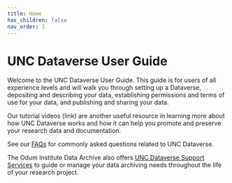```yaml
---
title: Home
has_children: false
nav_order: 1
---
```

<script src="https://unpkg.com/vanilla-back-to-top@7.2.1/dist/vanilla-back-to-top.min.js"></script>
<script>addBackToTop({
  diameter: 56,
  backgroundColor: 'rgb(75, 156, 211)',
  textColor: '#fff'
})</script>

# UNC Dataverse User Guide

Welcome to the UNC Dataverse User Guide. This guide is for users of all experience levels and will walk you through setting up a Dataverse, depositing and describing your data, establishing permissions and terms of use for your data, and publishing and sharing your data. 
<p></p>
Our tutorial videos (link) are another useful resource in learning more about how UNC Dataverse works and how it can help you promote and preserve your research data and documentation. 
<p></p>
See our <a href="https://agooch.github.io/testsite/faqs.html" target="_blank">FAQs</a> for commonly asked questions related to UNC Dataverse.
<p></p>
The Odum Institute Data Archive also offers <a href="https://odum.unc.edu/archive/#archive5" target="_blank">UNC Dataverse Support Services</a> to guide or manage your data archiving needs throughout the life of your research project. 

